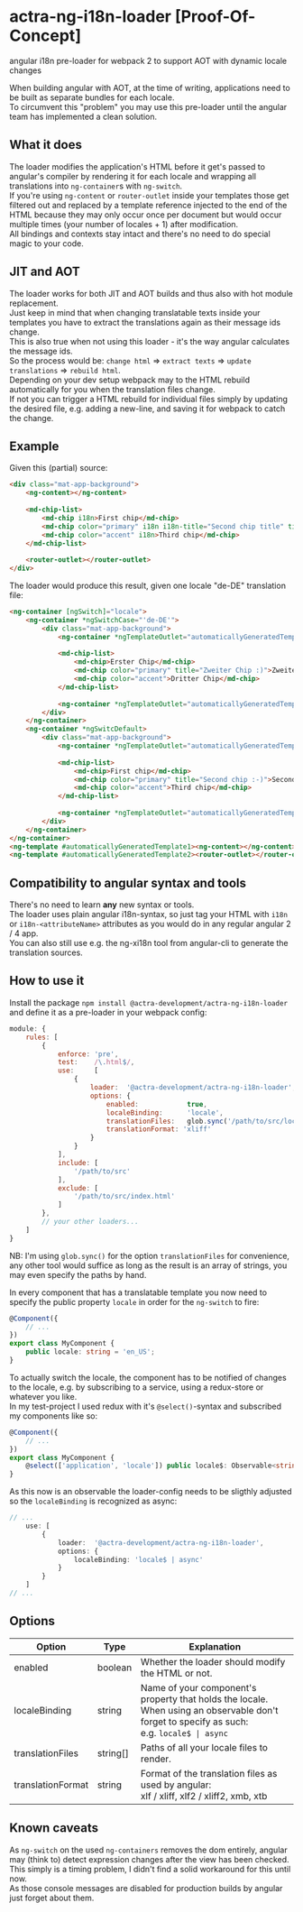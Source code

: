 # actra-ng-i18n-loader [Proof-Of-Concept]
angular i18n pre-loader for webpack 2 to support AOT with dynamic locale changes

When building angular with AOT, at the time of writing, applications need to be built as separate bundles for each locale.  
To circumvent this "problem" you may use this pre-loader until the angular team has implemented a clean solution.


## What it does
The loader modifies the application's HTML before it get's passed to angular's compiler by rendering it for each locale and wrapping all translations into `ng-container`s with `ng-switch`.  
If you're using `ng-content` or `router-outlet` inside your templates those get filtered out and replaced by a template reference injected to the end of the HTML because they may only occur once per
document but would occur multiple times (your number of locales + 1) after modification.  
All bindings and contexts stay intact and there's no need to do special magic to your code.


## JIT and AOT
The loader works for both JIT and AOT builds and thus also with hot module replacement.  
Just keep in mind that when changing translatable texts inside your templates you have to extract the translations again as their message ids change.  
This is also true when not using this loader - it's the way angular calculates the message ids.  
So the process would be: `change html` => `extract texts` => `update translations` => `rebuild html`.  
Depending on your dev setup webpack may to the HTML rebuild automatically for you when the translation files change.  
If not you can trigger a HTML rebuild for individual files simply by updating the desired file, e.g. adding a new-line, and saving it for webpack to catch the change.


## Example
Given this (partial) source:
```html
<div class="mat-app-background">
    <ng-content></ng-content>
    
    <md-chip-list>
        <md-chip i18n>First chip</md-chip>
        <md-chip color="primary" i18n i18n-title="Second chip title" title="Second chip :-)">Second chip</md-chip>
        <md-chip color="accent" i18n>Third chip</md-chip>
    </md-chip-list>
    
    <router-outlet></router-outlet>
</div>
```

The loader would produce this result, given one locale "de-DE" translation file:
```html
<ng-container [ngSwitch]="locale">
    <ng-container *ngSwitchCase="'de-DE'">
        <div class="mat-app-background">
            <ng-container *ngTemplateOutlet="automaticallyGeneratedTemplate1"></ng-container>
            
            <md-chip-list>
                <md-chip>Erster Chip</md-chip>
                <md-chip color="primary" title="Zweiter Chip :)">Zweiter Chip</md-chip>
                <md-chip color="accent">Dritter Chip</md-chip>
            </md-chip-list>
            
            <ng-container *ngTemplateOutlet="automaticallyGeneratedTemplate2"></ng-container>
        </div>
    </ng-container>
    <ng-container *ngSwitcDefault>
        <div class="mat-app-background">
            <ng-container *ngTemplateOutlet="automaticallyGeneratedTemplate1"></ng-container>
            
            <md-chip-list>
                <md-chip>First chip</md-chip>
                <md-chip color="primary" title="Second chip :-)">Second chip</md-chip>
                <md-chip color="accent">Third chip</md-chip>
            </md-chip-list>
            
            <ng-container *ngTemplateOutlet="automaticallyGeneratedTemplate2"></ng-container>
        </div>
    </ng-container>
</ng-container>
<ng-template #automaticallyGeneratedTemplate1><ng-content></ng-content></ng-template>
<ng-template #automaticallyGeneratedTemplate2><router-outlet></router-outlet></ng-template>
```


## Compatibility to angular syntax and tools
There's no need to learn **any** new syntax or tools.  
The loader uses plain angular i18n-syntax, so just tag your HTML with `i18n` or `i18n-<attributeName>` attributes as you would do in any regular angular 2 / 4 app.  
You can also still use e.g. the ng-xi18n tool from angular-cli to generate the translation sources.


## How to use it
Install the package `npm install @actra-development/actra-ng-i18n-loader` and define it as a pre-loader in your webpack config:
```js
module: {
    rules: [
        {
            enforce: 'pre',
            test:    /\.html$/,
            use:     [
                {
                    loader:  '@actra-development/actra-ng-i18n-loader',
                    options: {
                        enabled:            true,
                        localeBinding:      'locale',
                        translationFiles:   glob.sync('/path/to/src/locales/**/messages.*.xlf'),
                        translationFormat: 'xliff'
                    }
                }
            ],
            include: [
                '/path/to/src'
            ],
            exclude: [
                '/path/to/src/index.html'
            ]
        },
        // your other loaders...
    ]
}
```
NB: I'm using `glob.sync()` for the option `translationFiles` for convenience, any other tool would suffice as long as the result is an array of strings, you may even specify the paths by hand.

In every component that has a translatable template you now need to specify the public property `locale` in order for the `ng-switch` to fire:
```typescript
@Component({
    // ...
})
export class MyComponent {
    public locale: string = 'en_US';
}
```

To actually switch the locale, the component has to be notified of changes to the locale, e.g. by subscribing to a service, using a redux-store or whatever you like.  
In my test-project I used redux with it's `@select()`-syntax and subscribed my components like so:
```typescript
@Component({
    // ...
})
export class MyComponent {
    @select(['application', 'locale']) public locale$: Observable<string>;
}
```

As this now is an observable the loader-config needs to be sligthly adjusted so the `localeBinding` is recognized as async:
```typescript
// ...
    use: [
        {
            loader:  '@actra-development/actra-ng-i18n-loader',
            options: {
                localeBinding: 'locale$ | async'
            }
        }
    ]
// ...
```


## Options
| Option            | Type     | Explanation |
|-------------------|----------|-------------------------------------------------------------|
| enabled           | boolean  | Whether the loader should modify the HTML or not.           |
| localeBinding     | string   | Name of your component's property that holds the locale.<br />When using an observable don't forget to specify as such:<br />e.g. `locale$ \| async` |
| translationFiles  | string[] | Paths of all your locale files to render.                   |
| translationFormat | string   | Format of the translation files as used by angular:<br />xlf / xliff, xlf2 / xliff2, xmb, xtb |


## Known caveats
As `ng-switch` on the used `ng-containers` removes the dom entirely, angular may (think to) detect expression changes after the view has been checked.  
This simply is a timing problem, I didn't find a solid workaround for this until now.  
As those console messages are disabled for production builds by angular just forget about them.
